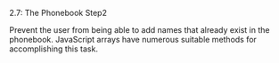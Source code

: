 2.7: The Phonebook Step2

Prevent the user from being able to add names that already exist in the phonebook. JavaScript arrays have numerous suitable methods for accomplishing this task.
